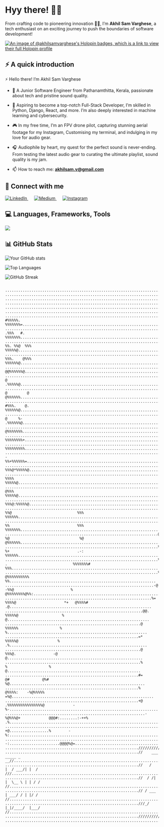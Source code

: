 # Hyy there! 👋🌟

From crafting code to pioneering innovation 👨‍💻, I’m **Akhil Sam Varghese**, a tech enthusiast on an exciting journey to push the boundaries of software development!

[![An image of @akhilsamvarghese's Holopin badges, which is a link to view their full Holopin profile](https://holopin.me/akhilsamvarghese)](https://holopin.io/@akhilsamvarghese)



## ⚡ A quick introduction

 ⚡ Hello there! I’m Akhil Sam Varghese

- 🌱 A Junior Software Engineer from Pathanamthitta, Kerala, passionate about tech and pristine sound quality.

- 🚀 Aspiring to become a top-notch Full-Stack Developer, I’m skilled in Python, Django, React, and more. I’m also deeply interested in machine learning and cybersecurity.

- 🎮 In my free time, I’m an FPV drone pilot, capturing stunning aerial footage for my Instagram, Customising my terminal, and indulging in my love for audio gear.

- 🎧 Audiophile by heart, my quest for the perfect sound is never-ending. From testing the latest audio gear to curating the ultimate playlist, sound quality is my jam.

- 📫 How to reach me: **akhilsam.v@gmail.com**

## 🤝 Connect with me

<a href="https://www.linkedin.com/in/akhil-sam-varghese01/" target="_blank">
    <img src="https://img.shields.io/badge/LinkedIn-0077B5?style=flat-square&logo=linkedin&logoColor=white" alt="LinkedIn">
</a>&nbsp;&nbsp;&nbsp;&nbsp;
<a href="https://medium.com/@akhilsamvarghese1234" target="_blank">
    <img src="https://img.shields.io/badge/Medium-12100E?style=flat-square&logo=medium&logoColor=white" alt="Medium">
</a>&nbsp;&nbsp;&nbsp;&nbsp;
<a href="https://www.instagram.com/i_akhilsamvarghese" target="_blank">
    <img src="https://img.shields.io/badge/Instagram-E4405F?style=flat-square&logo=instagram&logoColor=white" alt="Instagram">
</a>


## 💻 Languages, Frameworks, Tools

<img src="https://skillicons.dev/icons?i=html,css,js,git,md,figma,bash,py,django,flask,anaconda,sklearn,tensorflow,selenium,react,electron,flutter,stackoverflow,raspberrypi,arduino" />

## 📊 GitHub Stats

![Your GitHub stats](https://github-readme-stats.vercel.app/api?username=akhilsamvarghese&show_icons=true&theme=radical)

![Top Languages](https://github-readme-stats.vercel.app/api/top-langs/?username=akhilsamvarghese&layout=compact&theme=radical)

![GitHub Streak](https://github-readme-streak-stats.herokuapp.com/?user=akhilsamvarghese&theme=radical)
```

.........................................................................................=@%%%%%%%%%.......................................................................................
......................................................................................*%%%%%%%%%%%%%%%%....................................................................................
.....................................................................................%%%%%%%%%%%%%%%%%%%...................................................................................
....................................................................................%%%%%%%%%%%%%%%%%%%%%..................................................................................
...................................................................................@%%%%%%%%%%%%%%%%%%%%%@.................................................................................
...................................................................................%%%%%%%%%%%%%%%%%%%%%%%.................................................................................
...................................................................................%%@  #%%%%%.    %%%%%%%=................................................................................
...................................................................................%@    .%%%   #.  %%%%%%%................................................................................
...................................................................................%= %%. %%@  %%%   %%%%%@................................................................................
...................................................................................%@ %%%.    @%%%  %%%%%%@................................................................................
...................................................................................%%@@           @@%%%%%%@................................................................................
...................................................................................%#             @ .%%%%%@................................................................................
...................................................................................%@ @         @   @%%%%%%................................................................................
..................................................................................%%%:@  #%%%.    @. %%%%%%@...............................................................................
..................................................................................%%%   @     %-     .%%%%%%@..............................................................................
.................................................................................%%%@                 @%%%%%%%.............................................................................
...............................................................................=%%%%.                  %%%%%%%%+...........................................................................
..............................................................................%%%%%%                    %%%%%%%%%..........................................................................
.............................................................................%%%%%%                     -%%+%%%%%%=........................................................................
...........................................................................%%%@%%%                       %%%@*%%%%%@.......................................................................
..........................................................................@%%%@%%.                        %%%% %%%%%@......................................................................
.........................................................................@%%@@%%:                          @%%% %%%%%@.....................................................................
........................................................................@%%@#%%#                            %%%@:%%%%%@....................................................................
.......................................................................%%%% %%@                              %%% %%%%%%....................................................................
.......................................................................%%%@ %%                               %%% %%%%%%%...................................................................
......................................................................@%%%# %@                                %@ @%%%%%%...................................................................
......................................................................%%%%@ %+                               .-:  %%%%%%...................................................................
......................................................................%%%%%: .                              %%%%%%%# %%%...................................................................
......................................................................%%%%%%@                             @%%%%%%%%%% %%...................................................................
....................................................................-@     -%%@                          %  @%%%%%%%%@%%:..................................................................
...................................................................%=        %%%%@                      *+   @%%%%#     .@.................................................................
...............................................................@@.            %%%%%@                    %                @.................................................................
..............................................................@                %%%%%%                   %                 %................................................................
.............................................................=*                 %%%%%@                  %                 .%...............................................................
..............................................................@                  %%%@.                 -@                   @..............................................................
..............................................................%                    %                   %                     @.............................................................
.............................................................#=                     @#               @%#                   %@..............................................................
.............................................................%                       @%%%%:    -%@%%%%%                =%@.................................................................
.............................................................+@                      .%%%%%%%%%%%%%%%%@             -%-....................................................................
................................................................-%@%%%@+             @@@#:........:-++%           .%.......................................................................
.........................................................................=%@:      +@..................%        -%:........................................................................
...............................................................................--:.......................@@@@%@=...........................................................................
.............................................................////////////////////////////..................................................................................................
.............................................................//    ___    _____ _    __//..................................................................................................
.............................................................//   /   |  / ___/| |  / ///..................................................................................................
.............................................................//  / /| |  \__ \ | | / / //..................................................................................................
.............................................................// / ___ | ___/ / | |/ /  //..................................................................................................
.............................................................///_/  |_|/____/  |___/   //..................................................................................................
.............................................................////////////////////////////..................................................................................................
...........................................................................................................................................................................................
```
